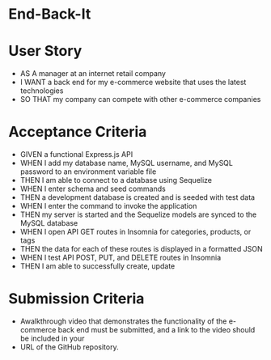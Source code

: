 # End-Back-It


# User Story
- AS A manager at an internet retail company
- I WANT a back end for my e-commerce website that uses the latest  technologies
- SO THAT my company can compete with other e-commerce companies
# Acceptance Criteria
- GIVEN a functional Express.js API
- WHEN I add my database name, MySQL username, and MySQL password to an environment variable file
- THEN I am able to connect to a database using Sequelize
- WHEN I enter schema and seed commands
- THEN a development database is created and is seeded with test data
- WHEN I enter the command to invoke the application
- THEN my server is started and the Sequelize models are synced to the MySQL database
- WHEN I open API GET routes in Insomnia for categories, products, or tags
- THEN the data for each of these routes is displayed in a formatted JSON
- WHEN I test API POST, PUT, and DELETE routes in Insomnia
- THEN I am able to successfully create, update

# Submission Criteria
- Awalkthrough video that demonstrates the functionality of the e-commerce back end must be submitted, and a link to the video should be included in your 
- URL of the GitHub repository. 
